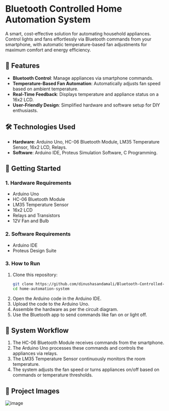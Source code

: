 # Bluetooth Controlled Home Automation System

A smart, cost-effective solution for automating household appliances. Control lights and fans effortlessly via Bluetooth commands from your smartphone, with automatic temperature-based fan adjustments for maximum comfort and energy efficiency.

## 🌟 Features
- **Bluetooth Control**: Manage appliances via smartphone commands.
- **Temperature-Based Fan Automation**: Automatically adjusts fan speed based on ambient temperature.
- **Real-Time Feedback**: Displays temperature and appliance status on a 16x2 LCD.
- **User-Friendly Design**: Simplified hardware and software setup for DIY enthusiasts.

## 🛠️ Technologies Used
- **Hardware**: Arduino Uno, HC-06 Bluetooth Module, LM35 Temperature Sensor, 16x2 LCD, Relays.
- **Software**: Arduino IDE, Proteus Simulation Software, C Programming.

## 🚀 Getting Started

### 1. Hardware Requirements
- Arduino Uno
- HC-06 Bluetooth Module
- LM35 Temperature Sensor
- 16x2 LCD
- Relays and Transistors
- 12V Fan and Bulb

### 2. Software Requirements
- Arduino IDE
- Proteus Design Suite

### 3. How to Run
1. Clone this repository:
    ```bash
    git clone https://github.com/dinushasandamali/Bluetooth-Controlled-Home-Automation-System.git
    cd home-automation-system
    ```
2. Open the Arduino code in the Arduino IDE.
3. Upload the code to the Arduino Uno.
4. Assemble the hardware as per the circuit diagram.
5. Use the Bluetooth app to send commands like fan on or light off.

## 📖 System Workflow
1. The HC-06 Bluetooth Module receives commands from the smartphone.
2. The Arduino Uno processes these commands and controls the appliances via relays.
3. The LM35 Temperature Sensor continuously monitors the room temperature.
4. The system adjusts the fan speed or turns appliances on/off based on commands or temperature thresholds.

## 📸 Project Images

  ![image](https://github.com/user-attachments/assets/e02357c0-a807-4725-913e-ac1e77311e23)


